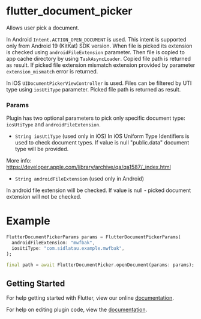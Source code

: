 # flutter_document_picker

Allows user pick a document.

In Android `Intent.ACTION_OPEN_DOCUMENT` is used. This intent is supported only from Android 19 (KitKat) SDK version. 
When file is picked its extension is checked using  `androidFileExtension` parameter. Then file is copied to app cache directory by using `TaskAsyncLoader`. Copied file path is returned as result. If picked file extension mismatch extension provided by parameter `extension_mismatch` error is returned.

In iOS `UIDocumentPickerViewController` is used. Files can be filtered by UTI type using `iosUtiType` parameter. Picked file path is returned as result.

### Params

Plugin has two optional parameters to pick only specific document type: `iosUtiType` and `androidFileExtension`.

* `String iosUtiType` (used only in iOS)
In iOS Uniform Type Identifiers is used to check document types.
If value is null "public.data" document type will be provided.

More info:
https://developer.apple.com/library/archive/qa/qa1587/_index.html
  
* `String androidFileExtension` (used only in Android)

In android file extension will be checked.
If value is null - picked document extension will not be checked.

# Example

```dart
FlutterDocumentPickerParams params = FlutterDocumentPickerParams(      
  androidFileExtension: "mwfbak",
  iosUtiType: "com.sidlatau.example.mwfbak",
);

final path = await FlutterDocumentPicker.openDocument(params: params);

``` 

## Getting Started

For help getting started with Flutter, view our online
[documentation](https://flutter.io/).

For help on editing plugin code, view the [documentation](https://flutter.io/developing-packages/#edit-plugin-package).
